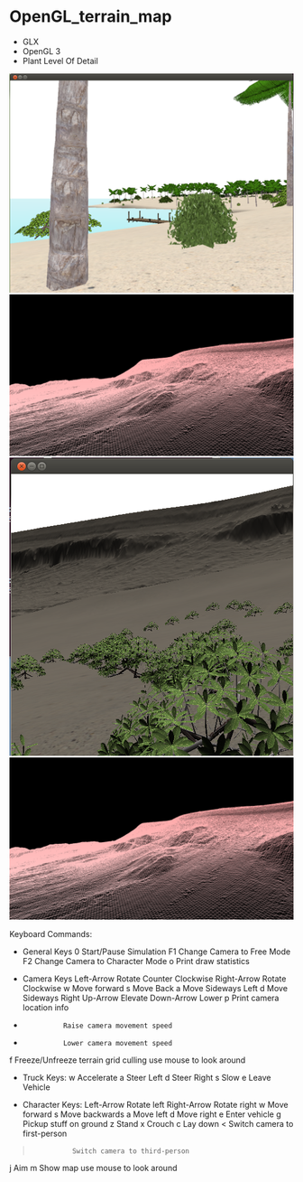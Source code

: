 # OpenGL_terrain_map

- GLX
- OpenGL 3
- Plant Level Of Detail

![](screenshot_terrain_map.png?raw=true)
![](wireframe_terrain.png?raw=true)
![](screenshot_bushes.png?raw=true)
![](wireframe_terrain.png?raw=true)

Keyboard Commands:
- General Keys
0		Start/Pause Simulation
F1		Change Camera to Free Mode
F2		Change Camera to Character Mode
o		Print draw statistics

- Camera Keys
Left-Arrow		Rotate Counter Clockwise
Right-Arrow		Rotate Clockwise
w				Move forward
s				Move Back
a				Move Sideways Left
d				Move Sideways Right
Up-Arrow		Elevate
Down-Arrow		Lower
p				Print camera location info
+				Raise camera movement speed
-				Lower camera movement speed
f				Freeze/Unfreeze terrain grid culling
use mouse to look around

- Truck Keys:
w		Accelerate
a		Steer Left
d		Steer Right
s		Slow
e		Leave Vehicle

- Character Keys:
Left-Arrow		Rotate left
Right-Arrow		Rotate right
w				Move forward
s				Move backwards
a				Move left
d				Move right
e				Enter vehicle
g				Pickup stuff on ground
z				Stand
x				Crouch
c				Lay down
<				Switch camera to first-person
>				Switch camera to third-person
j				Aim
m				Show map
use mouse to look around
